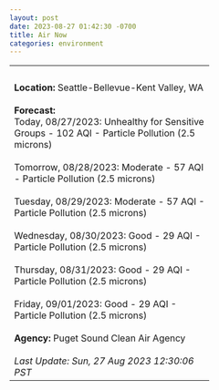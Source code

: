 ```yaml
---
layout: post
date: 2023-08-27 01:42:30 -0700
title: Air Now
categories: environment
---
```


<!--  Format data output  -->
<div xmlns="http://www.w3.org/1999/xhtml"> <table style="width: 350px;"> <tr> <td> <br /> </td> </tr> <tr> <td valign="top"> <div><b>Location:</b> Seattle-Bellevue-Kent Valley, WA</div><br /> <div> <b>Forecast:</b><br /> Today, 08/27/2023: Unhealthy for Sensitive Groups - 102 AQI - Particle Pollution (2.5 microns)<br /> <br /> <div> Tomorrow, 08/28/2023: Moderate - 57 AQI - Particle Pollution (2.5 microns)<br /> </div> <br /> <div> Tuesday, 08/29/2023: Moderate - 57 AQI - Particle Pollution (2.5 microns)<br /> </div> <br /> <div> Wednesday, 08/30/2023: Good - 29 AQI - Particle Pollution (2.5 microns)<br /> </div> <br /> <div> Thursday, 08/31/2023: Good - 29 AQI - Particle Pollution (2.5 microns)<br /> </div> <br /> <div> Friday, 09/01/2023: Good - 29 AQI - Particle Pollution (2.5 microns)<br /> </div> <br /> </div> <div><b>Agency:</b> Puget Sound Clean Air Agency </div><br /> <div><i>Last Update: Sun, 27 Aug 2023 12:30:06 PST</i></div> </td> </tr> </table> </div>
